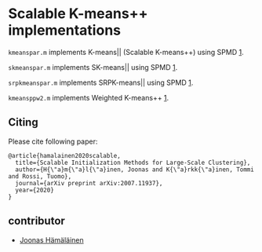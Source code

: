 # Scalable K-means++ implementations

`kmeanspar.m` implements K-means|| (Scalable K-means++) using SPMD [1].

`skmeanspar.m` implements SK-means|| using SPMD [1].

`srpkmeanspar.m` implements SRPK-means|| using SPMD [1].

`kmeansppw2.m` implements Weighted K-means++ [1].


## Citing
Please cite following paper:
```
@article{hamalainen2020scalable,
  title={Scalable Initialization Methods for Large-Scale Clustering},
  author={H{\"a}m{\"a}l{\"a}inen, Joonas and K{\"a}rkk{\"a}inen, Tommi and Rossi, Tuomo},
  journal={arXiv preprint arXiv:2007.11937},
  year={2020}
}
```

 
## contributor
 - [Joonas Hämäläinen](https://github.com/jookriha)


[1]: <link to the paper here>

